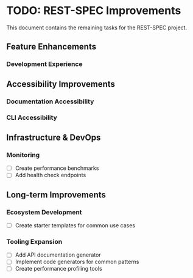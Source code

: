 # TODO: REST-SPEC Improvements

This document contains the remaining tasks for the REST-SPEC project.

## Feature Enhancements

### Development Experience

## Accessibility Improvements

### Documentation Accessibility

### CLI Accessibility

## Infrastructure & DevOps

### Monitoring

- [ ] Create performance benchmarks
- [ ] Add health check endpoints

## Long-term Improvements

### Ecosystem Development

- [ ] Create starter templates for common use cases

### Tooling Expansion

- [ ] Add API documentation generator
- [ ] Implement code generators for common patterns
- [ ] Create performance profiling tools

